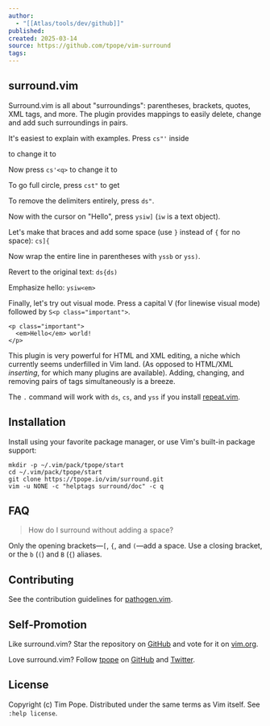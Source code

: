 ```yaml
---
author:
  - "[[Atlas/tools/dev/github]]"
published:
created: 2025-03-14
source: https://github.com/tpope/vim-surround
tags:
---
```

## surround.vim

Surround.vim is all about "surroundings": parentheses, brackets, quotes, XML tags, and more. The plugin provides mappings to easily delete, change and add such surroundings in pairs.

It's easiest to explain with examples. Press `cs"'` inside

to change it to

Now press `cs'<q>` to change it to

To go full circle, press `cst"` to get

To remove the delimiters entirely, press `ds"`.

Now with the cursor on "Hello", press `ysiw]` (`iw` is a text object).

Let's make that braces and add some space (use `}` instead of `{` for no space): `cs]{`

Now wrap the entire line in parentheses with `yssb` or `yss)`.

Revert to the original text: `ds{ds)`

Emphasize hello: `ysiw<em>`

Finally, let's try out visual mode. Press a capital V (for linewise visual mode) followed by `S<p class="important">`.

```
<p class="important">
  <em>Hello</em> world!
</p>
```

This plugin is very powerful for HTML and XML editing, a niche which currently seems underfilled in Vim land. (As opposed to HTML/XML *inserting*, for which many plugins are available). Adding, changing, and removing pairs of tags simultaneously is a breeze.

The `.` command will work with `ds`, `cs`, and `yss` if you install [repeat.vim](https://github.com/tpope/vim-repeat).

## Installation

Install using your favorite package manager, or use Vim's built-in package support:

```
mkdir -p ~/.vim/pack/tpope/start
cd ~/.vim/pack/tpope/start
git clone https://tpope.io/vim/surround.git
vim -u NONE -c "helptags surround/doc" -c q
```

## FAQ

> How do I surround without adding a space?

Only the opening brackets—`[`, `{`, and `(`—add a space. Use a closing bracket, or the `b` (`(`) and `B` (`{`) aliases.

## Contributing

See the contribution guidelines for [pathogen.vim](https://github.com/tpope/vim-pathogen#readme).

## Self-Promotion

Like surround.vim? Star the repository on [GitHub](https://github.com/tpope/vim-surround) and vote for it on [vim.org](https://www.vim.org/scripts/script.php?script_id=1697).

Love surround.vim? Follow [tpope](http://tpo.pe/) on [GitHub](https://github.com/tpope) and [Twitter](http://twitter.com/tpope).

## License

Copyright (c) Tim Pope. Distributed under the same terms as Vim itself. See `:help license`.